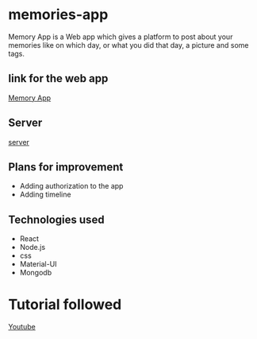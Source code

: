 # memories-app

Memory App is a Web app which gives a platform to post about your memories like on which day, or what you did that day, a picture and some tags.


## link for the web app
[Memory App](https://uk-memories-app.netlify.app/)


## Server
[server](https://uk-memories-project.herokuapp.com/posts)


## Plans for improvement
 - Adding authorization to the app
 - Adding timeline 


## Technologies used
 - React
 - Node.js
 - css
 - Material-UI
 - Mongodb


# Tutorial followed

[Youtube](https://www.youtube.com/watch?v=ngc9gnGgUdA&ab_channel=JavaScriptMastery)
